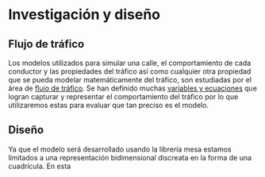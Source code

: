 # Investigación y diseño

## Flujo de tráfico

Los modelos utilizados para simular una calle, el comportamiento de cada conductor y 
las propiedades del tráfico así como cualquier otra propiedad que se pueda modelar matemáticamente
del tráfico, son estudiadas por el área de [flujo de tráfico](https://en.wikipedia.org/wiki/Traffic_flow).
Se han definido muchas [variables y ecuaciones](https://en.wikipedia.org/wiki/Traffic_equations) que logran capturar y representar el comportamiento del
tráfico por lo que utilizaremos estas para evaluar que tan preciso es el modelo.

## Diseño

Ya que el modelo será desarrollado usando la librería mesa estamos limitados a una representación bidimensional discreata en la forma
de una cuadrícula. En esta 
